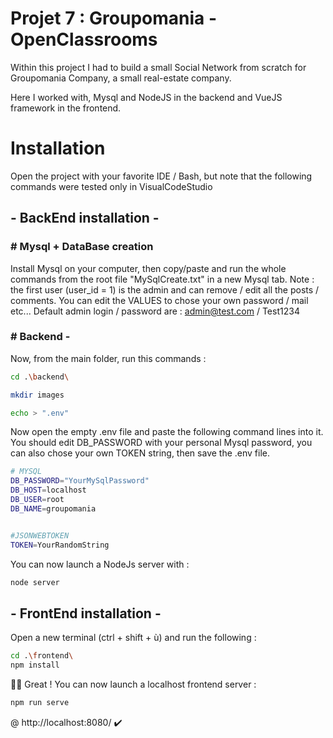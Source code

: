 
# Projet 7 : Groupomania - OpenClassrooms

Within this project I had to build a small Social Network from scratch for Groupomania Company, a small real-estate company.

Here I worked with, Mysql and NodeJS in the backend and VueJS framework in the frontend.







# Installation
Open the project with your favorite IDE / Bash,
but note that the following commands were tested only in VisualCodeStudio

## - BackEnd installation -

### # Mysql + DataBase creation 
Install Mysql on your computer, then copy/paste and run the whole commands from the root file "MySqlCreate.txt" in a new Mysql tab.
Note : the first user (user_id = 1) is the admin and can remove / edit all the posts / comments.
You can edit the VALUES to chose your own password / mail etc... 
Default admin login / password are : admin@test.com  / Test1234 

### # Backend -
Now, from the main folder, run this commands :

```bash
cd .\backend\

mkdir images

echo > ".env"

```
Now open the empty .env file and paste the following command lines into it. You should edit DB_PASSWORD with your personal Mysql password, you can also chose your own TOKEN string, then save the .env file.
```bash 
# MYSQL
DB_PASSWORD="YourMySqlPassword"
DB_HOST=localhost
DB_USER=root
DB_NAME=groupomania


#JSONWEBTOKEN
TOKEN=YourRandomString
```
You can now launch a NodeJs server with :
```bash
node server
```
## - FrontEnd installation -
Open a new terminal (ctrl + shift + ù) and run the following :
```bash
cd .\frontend\
npm install
```
🥳🎉 Great ! You can now launch a localhost frontend server :
```bash
npm run serve
```
@ 
 http://localhost:8080/  ✔️

